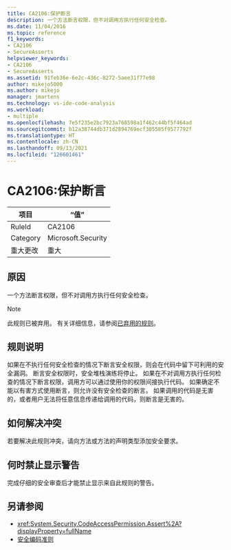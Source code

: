 ```yaml
---
title: CA2106:保护断言
description: 一个方法断言权限，但不对调用方执行任何安全检查。
ms.date: 11/04/2016
ms.topic: reference
f1_keywords:
- CA2106
- SecureAsserts
helpviewer_keywords:
- CA2106
- SecureAsserts
ms.assetid: 91feb36e-6e2c-436c-8272-5aee31f77e98
author: mikejo5000
ms.author: mikejo
manager: jmartens
ms.technology: vs-ide-code-analysis
ms.workload:
- multiple
ms.openlocfilehash: 7e5f235e2bc7923a768598a1f462c44bf5f464ad
ms.sourcegitcommit: b12a38744db371d2894769ecf305585f9577792f
ms.translationtype: HT
ms.contentlocale: zh-CN
ms.lasthandoff: 09/13/2021
ms.locfileid: "126601461"
---
```

# <a name="ca2106-secure-asserts"></a>CA2106:保护断言

|项目|“值”|
|-|-|
|RuleId|CA2106|
|Category|Microsoft.Security|
|重大更改|重大|

## <a name="cause"></a>原因
一个方法断言权限，但不对调用方执行任何安全检查。

> [!NOTE]
> 此规则已被弃用。 有关详细信息，请参阅[已弃用的规则](fxcop-unported-deprecated-rules.md)。

## <a name="rule-description"></a>规则说明
如果在不执行任何安全检查的情况下断言安全权限，则会在代码中留下可利用的安全漏洞。 断言安全权限时，安全堆栈演练将停止。 如果在不对调用方执行任何检查的情况下断言权限，调用方可以通过使用你的权限间接执行代码。 如果确定不能以有害方式使用断言，则允许没有安全检查的断言。 如果调用的代码是无害的，或者用户无法将任意信息传递给调用的代码，则断言是无害的。

## <a name="how-to-fix-violations"></a>如何解决冲突
若要解决此规则冲突，请向方法或方法的声明类型添加安全要求。

## <a name="when-to-suppress-warnings"></a>何时禁止显示警告
完成仔细的安全审查后才能禁止显示来自此规则的警告。

## <a name="see-also"></a>另请参阅

- <xref:System.Security.CodeAccessPermission.Assert%2A?displayProperty=fullName>
- [安全编码准则](/dotnet/standard/security/secure-coding-guidelines)
